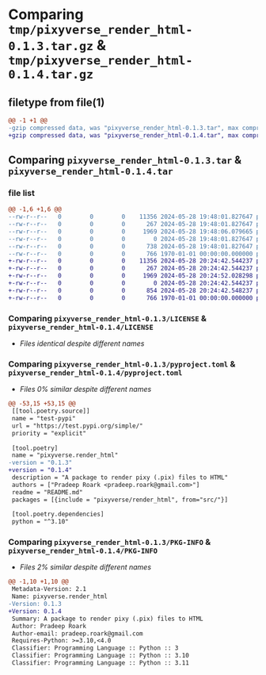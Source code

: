 # Comparing `tmp/pixyverse_render_html-0.1.3.tar.gz` & `tmp/pixyverse_render_html-0.1.4.tar.gz`

## filetype from file(1)

```diff
@@ -1 +1 @@
-gzip compressed data, was "pixyverse_render_html-0.1.3.tar", max compression
+gzip compressed data, was "pixyverse_render_html-0.1.4.tar", max compression
```

## Comparing `pixyverse_render_html-0.1.3.tar` & `pixyverse_render_html-0.1.4.tar`

### file list

```diff
@@ -1,6 +1,6 @@
--rw-r--r--   0        0        0    11356 2024-05-28 19:48:01.827647 pixyverse_render_html-0.1.3/LICENSE
--rw-r--r--   0        0        0      267 2024-05-28 19:48:01.827647 pixyverse_render_html-0.1.3/README.md
--rw-r--r--   0        0        0     1969 2024-05-28 19:48:06.079665 pixyverse_render_html-0.1.3/pyproject.toml
--rw-r--r--   0        0        0        0 2024-05-28 19:48:01.827647 pixyverse_render_html-0.1.3/src/pixyverse/render_html/__init__.py
--rw-r--r--   0        0        0      738 2024-05-28 19:48:01.827647 pixyverse_render_html-0.1.3/src/pixyverse/render_html/render.py
--rw-r--r--   0        0        0      766 1970-01-01 00:00:00.000000 pixyverse_render_html-0.1.3/PKG-INFO
+-rw-r--r--   0        0        0    11356 2024-05-28 20:24:42.544237 pixyverse_render_html-0.1.4/LICENSE
+-rw-r--r--   0        0        0      267 2024-05-28 20:24:42.544237 pixyverse_render_html-0.1.4/README.md
+-rw-r--r--   0        0        0     1969 2024-05-28 20:24:52.028298 pixyverse_render_html-0.1.4/pyproject.toml
+-rw-r--r--   0        0        0        0 2024-05-28 20:24:42.544237 pixyverse_render_html-0.1.4/src/pixyverse/render_html/__init__.py
+-rw-r--r--   0        0        0      854 2024-05-28 20:24:42.548237 pixyverse_render_html-0.1.4/src/pixyverse/render_html/render.py
+-rw-r--r--   0        0        0      766 1970-01-01 00:00:00.000000 pixyverse_render_html-0.1.4/PKG-INFO
```

### Comparing `pixyverse_render_html-0.1.3/LICENSE` & `pixyverse_render_html-0.1.4/LICENSE`

 * *Files identical despite different names*

### Comparing `pixyverse_render_html-0.1.3/pyproject.toml` & `pixyverse_render_html-0.1.4/pyproject.toml`

 * *Files 0% similar despite different names*

```diff
@@ -53,15 +53,15 @@
 [[tool.poetry.source]]
 name = "test-pypi"
 url = "https://test.pypi.org/simple/"
 priority = "explicit"
 
 [tool.poetry]
 name = "pixyverse.render_html"
-version = "0.1.3"
+version = "0.1.4"
 description = "A package to render pixy (.pix) files to HTML"
 authors = ["Pradeep Roark <pradeep.roark@gmail.com>"]
 readme = "README.md"
 packages = [{include = "pixyverse/render_html", from="src/"}]
 
 [tool.poetry.dependencies]
 python = "^3.10"
```

### Comparing `pixyverse_render_html-0.1.3/PKG-INFO` & `pixyverse_render_html-0.1.4/PKG-INFO`

 * *Files 2% similar despite different names*

```diff
@@ -1,10 +1,10 @@
 Metadata-Version: 2.1
 Name: pixyverse.render_html
-Version: 0.1.3
+Version: 0.1.4
 Summary: A package to render pixy (.pix) files to HTML
 Author: Pradeep Roark
 Author-email: pradeep.roark@gmail.com
 Requires-Python: >=3.10,<4.0
 Classifier: Programming Language :: Python :: 3
 Classifier: Programming Language :: Python :: 3.10
 Classifier: Programming Language :: Python :: 3.11
```

